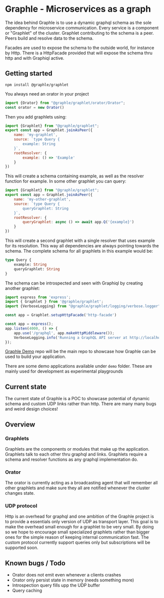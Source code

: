 # Graphle -  Microservices as a graph

The idea behind Graphle is to use a dynamic graphql schema as the sole dependency for microservice communication.
Every service is a component or "Graphlet" of the cluster.
Graphlet contributing to the schema is a peer. Peers build and resolve data to the schema.

Facades are used to expose the schema to the outside world, for instance by Http. There is a HttpFacade provided that will expose the schema thru http and with Graphiql active.

## Getting started
`npm install @graphle/graphlet`

You always need an orator in your project
```javascript
import {Orator} from "@graphle/graphlet/orator/Orator";
const orator = new Orator()
```
Then you add graphlets using:
```javascript
import {Graphlet} from "@graphle/graphlet";
export const app = Graphlet.joinAsPeer({
    name: 'my-graphlet',
    source: `type Query {
        example: String
    }`,
    rootResolver: {
        example: () => 'Example'
    }      
})
```
This will create a schema containing example, as well as the resolver function for example.
In some other graphlet you can query:


```javascript
import {Graphlet} from "@graphle/graphlet";
export const app = Graphlet.joinAsPeer({
    name: 'my-other-graphlet',
    source: `type Query {
        queryGraphlet: String
    }`,
    rootResolver: {
        queryGraphlet: async () => await app.Q('{example}')
    }      
})
```
This will create a second graphlet with a single resolver that uses example for its resolution. This way all dependencies are always pointing towards the schema.
The complete schema for all graphlets in this example would be:
```graphql
type Query {
    example: String
    queryGraphlet: String
}
```
The schema can be introspected and seen with Graphiql by creating another graphlet:
```javascript
import express from 'express';
import { Graphlet } from '@graphle/graphlet';
import {VerboseLogging} from "@graphle/graphlet/logging/verbose.logger";

const app = Graphlet.setupHttpFacade('http-facade')

const app = express();
app.listen(4000, () => {
    app.use('/graphql', app.makeHttpMiddleware());
    VerboseLogging.info('Running a GraphQL API server at http://localhost:4000/graphql')
});
```

[Graphle Demo](https://github.com/fredlange/Graphle-Demo) repo will be the main repo to showcase how Graphle can be used to build your application.

There are some demo applications available under `demo` folder. These are mainly used for development as experimental playgrounds

## Current state
The current state of Graphle is a POC to showcase potential of dynamic schema and custom UDP links rather than http. There are many many bugs and weird design choices!

## Overview
### Graphlets
Graphlets are the components or modules that make up the application. Graphlets talk to each other thru graphql and links. 
Graphlets require a schema and resolver functions as any graphql implementation do. 
### Orator
The orator is currently acting as a broadcasting agent that will remember all other graphlets and make sure they all are notified whenever the cluster changes state.
### UDP protocol
Http is an overhead for graphql and one ambition of the Graphle project is to provide a essentials only version of UDP as transport layer. 
This goal is to make the overhead small enough for a graphlet to be very small. By doing so we hope to encourage small specialized graphlets rather than bigger ones for the simple reason of keeping internal communication fast.
The custom protocol currently support queries only but subscriptions will be supported soon.

## Known bugs / Todo
* Orator does not emit even whenever a clients crashes
* Orator only persist state in memory (needs something more)
* Introspection query fills upp the UDP buffer
* Query caching